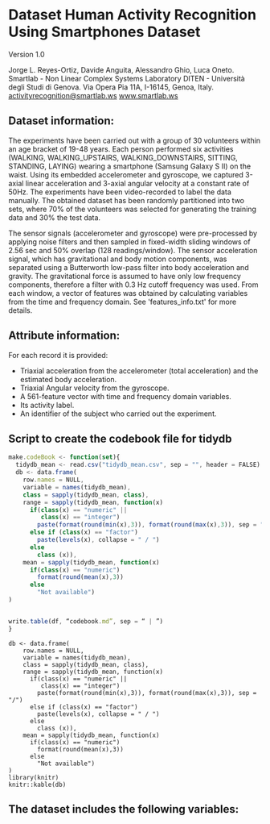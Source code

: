 # Dataset Human Activity Recognition Using Smartphones Dataset
Version 1.0

Jorge L. Reyes-Ortiz, Davide Anguita, Alessandro Ghio, Luca Oneto.
Smartlab - Non Linear Complex Systems Laboratory
DITEN - Università degli Studi di Genova.
Via Opera Pia 11A, I-16145, Genoa, Italy.
activityrecognition@smartlab.ws
www.smartlab.ws

## Dataset information:
The experiments have been carried out with a group of 30 volunteers within an age bracket of 19-48 years. Each person performed six activities (WALKING, WALKING_UPSTAIRS, WALKING_DOWNSTAIRS, SITTING, STANDING, LAYING) wearing a smartphone (Samsung Galaxy S II) on the waist. Using its embedded accelerometer and gyroscope, we captured 3-axial linear acceleration and 3-axial angular velocity at a constant rate of 50Hz. The experiments have been video-recorded to label the data manually. The obtained dataset has been randomly partitioned into two sets, where 70% of the volunteers was selected for generating the training data and 30% the test data. 

The sensor signals (accelerometer and gyroscope) were pre-processed by applying noise filters and then sampled in fixed-width sliding windows of 2.56 sec and 50% overlap (128 readings/window). The sensor acceleration signal, which has gravitational and body motion components, was separated using a Butterworth low-pass filter into body acceleration and gravity. The gravitational force is assumed to have only low frequency components, therefore a filter with 0.3 Hz cutoff frequency was used. From each window, a vector of features was obtained by calculating variables from the time and frequency domain. See 'features_info.txt' for more details. 

## Attribute information:
For each record it is provided:

- Triaxial acceleration from the accelerometer (total acceleration) and the estimated body acceleration.
- Triaxial Angular velocity from the gyroscope. 
- A 561-feature vector with time and frequency domain variables. 
- Its activity label. 
- An identifier of the subject who carried out the experiment.

## Script to create the codebook file for tidydb
```javascript
make.codeBook <- function(set){
  tidydb_mean <- read.csv("tidydb_mean.csv", sep = "", header = FALSE) 
  db <- data.frame(
    row.names = NULL,
    variable = names(tidydb_mean),
    class = sapply(tidydb_mean, class),
    range = sapply(tidydb_mean, function(x)
      if(class(x) == "numeric" ||
         class(x) == "integer")
        paste(format(round(min(x),3)), format(round(max(x),3)), sep = "/")
      else if (class(x) == "factor")
        paste(levels(x), collapse = " / ")
      else
        class (x)),
    mean = sapply(tidydb_mean, function(x)
      if(class(x) == "numeric")
        format(round(mean(x),3))
      else
        "Not available")
)


write.table(df, “codebook.md”, sep = “ | ”)
}
```
```{r}
db <- data.frame(
    row.names = NULL,
    variable = names(tidydb_mean),
    class = sapply(tidydb_mean, class),
    range = sapply(tidydb_mean, function(x)
      if(class(x) == "numeric" ||
         class(x) == "integer")
        paste(format(round(min(x),3)), format(round(max(x),3)), sep = "/")
      else if (class(x) == "factor")
        paste(levels(x), collapse = " / ")
      else
        class (x)),
    mean = sapply(tidydb_mean, function(x)
      if(class(x) == "numeric")
        format(round(mean(x),3))
      else
        "Not available")
)
library(knitr)
knitr::kable(db)
```
## The dataset includes the following variables:

